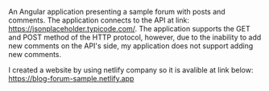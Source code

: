 An Angular application presenting a sample forum with posts and comments. The application connects to the API at link: https://jsonplaceholder.typicode.com/. The application supports the GET and POST method of the HTTP protocol, however, due to the inability to add new comments on the API's side, my application does not support adding new comments.

I created a website by using netlify company so it is avalible at link below:
https://blog-forum-sample.netlify.app

